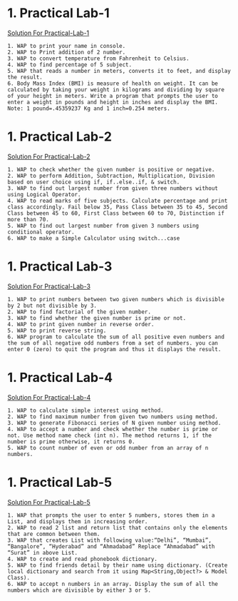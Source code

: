 <h1>1. Practical Lab-1</h1>

[Solution For Practical-Lab-1](https://github.com/DevendraCollage/Collage-Flutter-Solution/tree/main/lab_1_solution)

```
1. WAP to print your name in console.
2. WAP to Print addition of 2 number.
3. WAP to convert temperature from Fahrenheit to Celsius.
4. WAP to find percentage of 5 subject.
5. WAP that reads a number in meters, converts it to feet, and display the result.
6. Body Mass Index (BMI) is measure of health on weight. It can be calculated by taking your weight in kilograms and dividing by square of your height in meters. Write a program that prompts the user to enter a weight in pounds and height in inches and display the BMI.
Note: 1 pound=.45359237 Kg and 1 inch=0.254 meters.
```

<h1>1. Practical Lab-2</h1>

[Solution For Practical-Lab-2](https://github.com/DevendraCollage/Collage-Flutter-Solution/tree/main/lab_2_solution)

```
1. WAP to check whether the given number is positive or negative.
2. WAP to perform Addition, Subtraction, Multiplication, Division based on user choice using if, if..else..if, & switch.
3. WAP to find out largest number from given three numbers without using Logical Operator.
4. WAP to read marks of five subjects. Calculate percentage and print class accordingly. Fail below 35, Pass Class between 35 to 45, Second Class between 45 to 60, First Class between 60 to 70, Distinction if more than 70.
5. WAP to find out largest number from given 3 numbers using conditional operator.
6. WAP to make a Simple Calculator using switch...case
```

<h1>1. Practical Lab-3</h1>

[Solution For Practical-Lab-3](https://github.com/DevendraCollage/Collage-Flutter-Solution/tree/main/lab_3_solution)

```
1. WAP to print numbers between two given numbers which is divisible by 2 but not divisible by 3.
2. WAP to find factorial of the given number.
3. WAP to find whether the given number is prime or not.
4. WAP to print given number in reverse order.
5. WAP to print reverse string.
6. WAP program to calculate the sum of all positive even numbers and the sum of all negative odd numbers from a set of numbers. you can enter 0 (zero) to quit the program and thus it displays the result.
```

<h1>1. Practical Lab-4</h1>

[Solution For Practical-Lab-4](https://github.com/DevendraCollage/Collage-Flutter-Solution/tree/main/lab_4_solution)

```
1. WAP to calculate simple interest using method.
2. WAP to find maximum number from given two numbers using method.
3. WAP to generate Fibonacci series of N given number using method.
4. WAP to accept a number and check whether the number is prime or not. Use method name check (int n). The method returns 1, if the number is prime otherwise, it returns 0.
5. WAP to count number of even or odd number from an array of n numbers.
```

<h1>1. Practical Lab-5</h1>

[Solution For Practical-Lab-5](https://github.com/DevendraCollage/Collage-Flutter-Solution/tree/main/lab_5_solution)

```
1. WAP that prompts the user to enter 5 numbers, stores them in a List, and displays them in increasing order.
2. WAP to read 2 list and return list that contains only the elements that are common between them.
3. WAP that creates List with following value:“Delhi”, “Mumbai”, “Bangalore”, “Hyderabad” and “Ahmadabad” Replace “Ahmadabad” with “Surat” in above List.
4. WAP to create and read phonebook dictionary.
5. WAP to find friends detail by their name using dictionary. (Create local dictionary and search from it using Map<String,Object?> & Model Class).
6. WAP to accept n numbers in an array. Display the sum of all the numbers which are divisible by either 3 or 5.
```
